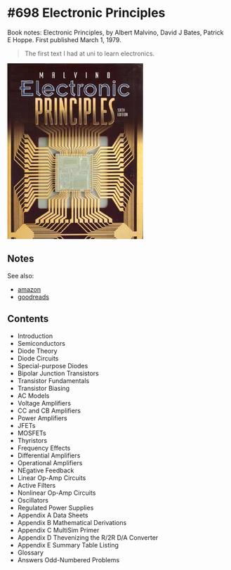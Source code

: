 # #698 Electronic Principles

Book notes: Electronic Principles, by Albert Malvino, David J Bates, Patrick E Hoppe. First published March 1, 1979.

> The first text I had at uni to learn electronics.

[![Build](./assets/electronic-principles_build.jpg?raw=true)](https://amzn.to/3FpJdns)

## Notes

See also:

* [amazon](https://amzn.to/3FpJdns)
* [goodreads](https://www.goodreads.com/book/show/942642.Electronic_Principles)

## Contents

* Introduction
* Semiconductors
* Diode Theory
* Diode Circuits
* Special-purpose Diodes
* Bipolar Junction Transistors
* Transistor Fundamentals
* Transistor Biasing
* AC Models
* Voltage Amplifiers
* CC and CB Amplifiers
* Power Amplifiers
* JFETs
* MOSFETs
* Thyristors
* Frequency Effects
* Differential Amplifiers
* Operational Amplifiers
* NEgative Feedback
* Linear Op-Amp Circuits
* Active Filters
* Nonlinear Op-Amp Circuits
* Oscillators
* Regulated Power Supplies
* Appendix A Data Sheets
* Appendix B Mathematical Derivations
* Appendix C MultiSim Primer
* Appendix D Thevenizing the R/2R D/A Converter
* Appendix E Summary Table Listing
* Glossary
* Answers Odd-Numbered Problems
